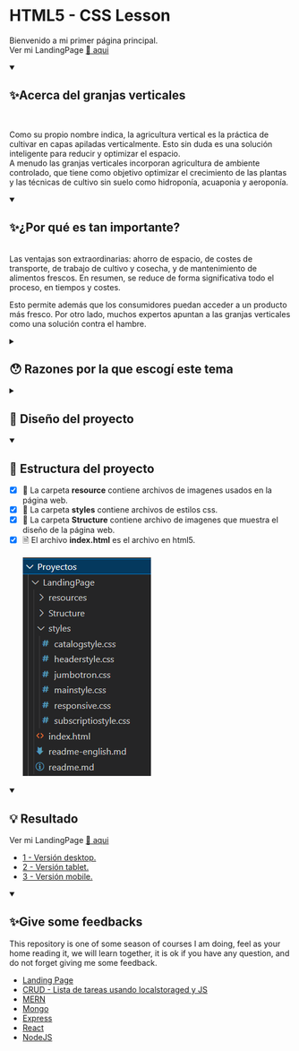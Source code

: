 # HTML5 - CSS Lesson
Bienvenido a mi primer página principal.
<br>
Ver mi LandingPage <a href="https://edwincruz13.github.io/LandingPage/">🔗 aqui</a>

<details open="">
  <summary><h2>✨Acerca del granjas verticales</h2></summary>
  <br>
<p dir="auto"> 
    Como su propio nombre indica, la agricultura vertical es la práctica de cultivar en capas apiladas verticalmente. Esto sin duda es una solución inteligente para reducir y optimizar el espacio.
    <br>
    A menudo las granjas verticales incorporan agricultura de ambiente controlado, que tiene como objetivo optimizar el crecimiento de las plantas y las técnicas de cultivo sin suelo como hidroponía, acuaponia y aeroponía.
</p>
</details>


<details open="">
  <summary><h2>✨¿Por qué es tan importante?</h2></summary>
<p dir="auto">
  </br>
  Las ventajas son extraordinarias: ahorro de espacio, de costes de transporte, de trabajo de cultivo y cosecha, y de mantenimiento de alimentos frescos. En resumen, se reduce de forma significativa todo el proceso, en tiempos y costes.

  Esto permite además que los consumidores puedan acceder a un producto más fresco. Por otro lado, muchos expertos apuntan a las granjas verticales como una solución contra el hambre.
</p>
</details>

<details close="">
  <summary><h2>😯  Razones por la que escogí este tema</h2></summary>
  <br>
<p dir="auto"> 
    Hoy en día cultivar en diversos espacios urbanos y pre-urbanos es una alternativa viable gracias a los avances tecnológicos. La adopción de dichos avances es la clave para hacer que el futuro de la producción de alimentos sea una práctica sostenible en el tiempo.
    <br>  
    La innovación tecnológica constituye una herramienta fundamental para la consolidación de la agricultura de precisión, la cual reviste de muchos elementos y estos a su vez hacen que el desarrollo de las granjas verticales sea una realidad en el contexto actual de muchos países.
    <br>
    New Begin es una empresa ficticia que ofrece información y herramientas acerca del tema.
    <img src="https://github.com/EdwinCruz13/LandingPage/blob/master/resources/4.webp?raw=true" />
</p>
</details>

<details close="">
  <summary><h2>📁 Diseño del proyecto</h2></summary>
  <br>
<p dir="auto"> 
    <img src="https://github.com/EdwinCruz13/LandingPage/blob/master/Structure/webstructure.png?raw=true" />
</p>
</details>

<details open="">
  <summary><h2>🚀 Estructura del proyecto</h2></summary>
<p dir="auto"> 

- [x] 📁 La carpeta <b>resource</b> contiene archivos de imagenes usados en la página web.
  <br>
- [x] 📁 La carpeta <b>styles</b> contiene archivos de estilos css.
  <br>
- [x] 📁 La carpeta <b>Structure</b> contiene archivo de imagenes que muestra el diseño de la página web.
  <br>
- [x] 🗎  El archivo <b>index.html</b> es el archivo en html5.
  <br><br>
  <img src="https://github.com/EdwinCruz13/LandingPage/blob/master/Structure/content.png?raw=true" />
            
</p>
</details>

<details open="">
  <summary><h2>💡 Resultado</h2></summary>
<p dir="auto"> 
  Ver mi LandingPage <a href="https://edwincruz13.github.io/LandingPage/">🔗 aqui</a>
  <br>
  <ul>
    <li><a href="https://github.com/EdwinCruz13/LandingPage/blob/master/Structure/1-desktop.png">1 - Versión desktop.</a></li>
    <li><a href="https://github.com/EdwinCruz13/LandingPage/blob/master/Structure/2-tablet.png">2 - Versión tablet.</a></li>
    <li><a href="https://github.com/EdwinCruz13/LandingPage/blob/master/Structure/3-mobile.png">3 - Versión mobile.</a></li>
  </ul>        
</p>
</details>


<details open="">
  <summary><h2>✨Give some feedbacks</h2></summary>
<p dir="auto">
  This repository is one of some season of courses I am doing, feel as your home reading it, we will learn together, it is ok if you have any question, and do not forget giving me some feedback.
  </br>
  <ul>
    <li><a href="https://github.com/EdwinCruz13/LandingPage/">Landing Page</a></li>
    <li><a href="https://edwincruz13.github.io/Ucamp-Crud/">CRUD - Lista de tareas usando localstoraged y JS</a></li>
    <li><a href="https://github.com/EdwinCruz13/MERN">MERN</a></li>
    <li><a href="#">Mongo</a></li>
    <li><a href="#">Express</a></li>
    <li><a href="#">React</a></li>
    <li><a href="https://github.com/EdwinCruz13/NodeJS-Lesson">NodeJS</a></li>
  </ul>

</p>
</details>